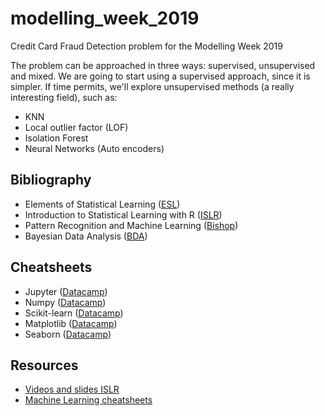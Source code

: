 # modelling_week_2019
Credit Card Fraud Detection problem for the Modelling Week 2019

The problem can be approached in three ways: supervised, unsupervised and mixed. We are going to start using a supervised approach, since it is simpler. If time permits, we'll explore unsupervised methods (a really interesting field), such as:
* KNN
* Local outlier factor (LOF)
* Isolation Forest
* Neural Networks (Auto encoders)



## Bibliography

 * Elements of Statistical Learning ([ESL](https://web.stanford.edu/~hastie/ElemStatLearn/))
 * Introduction to Statistical Learning with R ([ISLR](http://www-bcf.usc.edu/~gareth/ISL/))
 * Pattern Recognition and Machine Learning ([Bishop](https://www.microsoft.com/en-us/research/uploads/prod/2006/01/Bishop-Pattern-Recognition-and-Machine-Learning-2006.pdf))
 * Bayesian Data Analysis ([BDA](http://www.stat.columbia.edu/~gelman/book/))

## Cheatsheets

* Jupyter ([Datacamp](https://datacamp-community-prod.s3.amazonaws.com/48093c40-5303-45f4-bbf9-0c96c0133c40))
* Numpy ([Datacamp](https://s3.amazonaws.com/assets.datacamp.com/blog_assets/Numpy_Python_Cheat_Sheet.pdf))
* Scikit-learn ([Datacamp](https://datacamp-community-prod.s3.amazonaws.com/5433fa18-9f43-44cc-b228-74672efcd116)) 
* Matplotlib ([Datacamp](https://s3.amazonaws.com/assets.datacamp.com/blog_assets/Python_Matplotlib_Cheat_Sheet.pdf))
* Seaborn ([Datacamp](https://datacamp-community-prod.s3.amazonaws.com/f9f06e72-519a-4722-9912-b5de742dbac4))
  
## Resources

  * [Videos and slides ISLR](https://www.r-bloggers.com/in-depth-introduction-to-machine-learning-in-15-hours-of-expert-videos/)
  * [Machine Learning cheatsheets](https://stanford.edu/~shervine/teaching/cs-229/)

